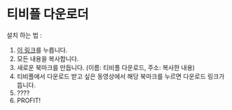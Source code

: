 # 티비플 다운로더

설치 하는 법 : 
1. [이 링크](https://raw.githubusercontent.com/HelloWorld017/useless/master/TvpleDownload/tvpleDownload.js)를 누릅니다.
2. 모든 내용을 복사합니다.
3. 새로운 북마크를 만듭니다. (이름: 티비플 다운로드, 주소: 복사한 내용)
4. 티비플에서 다운로드 받고 싶은 동영상에서 해당 북마크를 누르면 다운로드 링크가 뜹니다.
5. ????
6. PROFIT!
